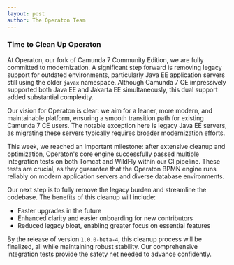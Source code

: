 ```yaml
---
layout: post
author: The Operaton Team
---
```

### Time to Clean Up Operaton

At Operaton, our fork of Camunda 7 Community Edition, we are fully committed to modernization. A significant step forward is removing legacy support for outdated environments, particularly Java EE application servers still using the older `javax` namespace. Although Camunda 7 CE impressively supported both Java EE and Jakarta EE simultaneously, this dual support added substantial complexity.

Our vision for Operaton is clear: we aim for a leaner, more modern, and maintainable platform, ensuring a smooth transition path for existing Camunda 7 CE users. The notable exception here is legacy Java EE servers, as migrating these servers typically requires broader modernization efforts.

This week, we reached an important milestone: after extensive cleanup and optimization, Operaton's core engine successfully passed multiple integration tests on both Tomcat and WildFly within our CI pipeline. These tests are crucial, as they guarantee that the Operaton BPMN engine runs reliably on modern application servers and diverse database environments.

Our next step is to fully remove the legacy burden and streamline the codebase. The benefits of this cleanup will include:

- Faster upgrades in the future
- Enhanced clarity and easier onboarding for new contributors
- Reduced legacy bloat, enabling greater focus on essential features

By the release of version `1.0.0-beta-4`, this cleanup process will be finalized, all while maintaining robust stability. Our comprehensive integration tests provide the safety net needed to advance confidently.
